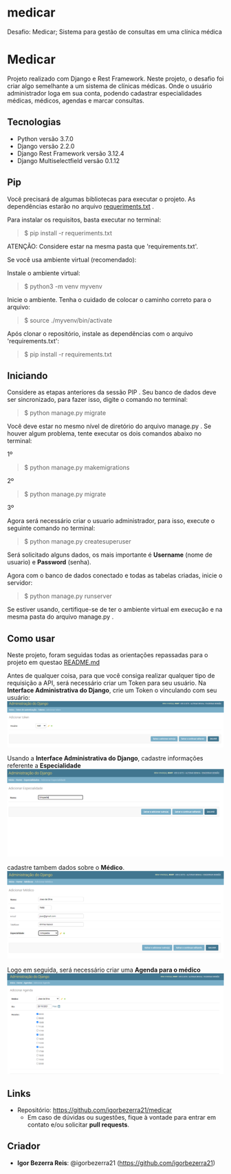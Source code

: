 # medicar
Desafio: Medicar; Sistema para gestão de consultas em uma clínica médica
<h1>Medicar</h1>

Projeto realizado com Django e Rest Framework. Neste projeto, o desafio foi criar algo semelhante a um sistema de clínicas médicas.
Onde o usuário administrador loga em sua conta, podendo cadastrar especialidades médicas, médicos, agendas e marcar consultas.

<h2>Tecnologias</h2>

* Python versão 3.7.0
* Django versão 2.2.0
* Django Rest Framework versão 3.12.4
* Django Multiselectfield versão 0.1.12

<h2>Pip</h2>

Você precisará de algumas bibliotecas para executar o projeto. As dependências estarão no arquivo [requeriments.txt](https://github.com/igorbezerra21/medicar/blob/master/requirements.txt) .

Para instalar os requisitos, basta executar no terminal:

> $ pip install -r requeriments.txt


ATENÇÃO: Considere estar na mesma pasta que 'requirements.txt'.

Se você usa ambiente virtual (recomendado):

Instale o ambiente virtual:
> $ python3 -m venv myvenv

Inicie o ambiente. Tenha o cuidado de colocar o caminho correto para o arquivo:
> $ source ./myvenv/bin/activate

Após clonar o repositório, instale as dependências com o arquivo 'requirements.txt':
> $ pip install -r requirements.txt

<h2>Iniciando</h2>

Considere as etapas anteriores da sessão PIP .
Seu banco de dados deve ser sincronizado, para fazer isso, digite o comando no terminal:
> $ python manage.py migrate

Você deve estar no mesmo nível de diretório do arquivo manage.py . Se houver algum problema, tente executar os dois comandos abaixo no terminal:

1º

> $ python manage.py makemigrations

2º

> $ python manage.py migrate

3º

Agora será necessário criar o usuario administrador, para isso, execute o seguinte comando no terminal:

> $ python manage.py createsuperuser

Será solicitado alguns dados, os mais importante é **Username** (nome de usuario) e **Password** (senha).

Agora com o banco de dados conectado e todas as tabelas criadas, inicie o servidor:
> $ python manage.py runserver

Se estiver usando, certifique-se de ter o ambiente virtual em execução e na mesma pasta do arquivo manage.py .

<h2>Como usar</h2>

Neste projeto, foram seguidas todas as orientações repassadas para o projeto em questao [README.md](https://github.com/Intmed-Software/desafio/blob/master/backend/README.md)

Antes de qualquer coisa, para que você consiga realizar qualquer tipo de requisição a API, será necessário criar um Token para seu usuário. 
Na **Interface Administrativa do Django**, crie um Token o vinculando com seu usuário:
![Novo Token](https://github.com/igorbezerra21/imagens_readme.md/blob/main/token.png)

Usando a **Interface Administrativa do Django**, cadastre informações referente a **Especialidade** 
![Nova Especialidade](https://github.com/igorbezerra21/imagens_readme.md/blob/main/novaespecialidade.png)

cadastre tambem dados sobre o **Médico**.
![Novo Medico](https://github.com/igorbezerra21/imagens_readme.md/blob/main/novamedico.png)

Logo em seguida, será necessário criar uma **Agenda para o médico**
![Nova Agenda](https://github.com/igorbezerra21/imagens_readme.md/blob/main/novaagenda.png)



 
 
## Links
 
- Repositório: https://github.com/igorbezerra21/medicar
     - Em caso de dúvidas ou sugestões, fique à vontade para entrar em contato e/ou solicitar **pull requests**. 
 
 
## Criador
 
* **Igor Bezerra Reis**: @igorbezerra21 (https://github.com/igorbezerra21)
